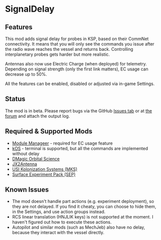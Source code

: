 # SignalDelay

## Features

This mod adds signal delay for probes in KSP, based on their CommNet connectivity. It means that you will only see the commands you issue after the radio wave reaches the vessel and returns back. Controlling interplanetary probes gets harder but more realistic.

Antennas also now use Electric Charge (when deployed) for telemetry. Depending on signal strength (only the first link matters), EC usage can decrease up to 50%.

All the features can be enabled, disabled or adjusted via in-game Settings.

## Status

The mod is in beta. Please report bugs via the GitHub [Issues tab](https://github.com/GarwelGarwel/SignalDelay/issues) or at [the forum](https://forum.kerbalspaceprogram.com/index.php?/topic/166584-13x-signal-delay-011-2017-10-24/) and attach the output log.

## Required & Supported Mods

- [Module Manageer](https://github.com/sarbian/ModuleManager) - required for EC usage feature
- [kOS](https://github.com/KSP-KOS/KOS) - terminal is supported, but all the commands are implemented without delay
- [DMagic Orbital Science](https://github.com/DMagic1/Orbital-Science)
- [JX2Antenna](https://github.com/KSPSnark/JX2Antenna)
- [USI Kolonization Systems (MKS)](https://github.com/UmbraSpaceIndustries/MKS)
- [Surface Experiment Pack (SEP)](https://github.com/CobaltWolf/Surface-Experiment-Pack)

## Known Issues

- The mod doesn't handle part actions (e.g. experiment deployment), so they are not delayed. If you find it cheaty, you can choose to hide them, in the Settings, and use action groups instead.
- RCS linear translation (HNJLIK keys) is not supported at the moment. I haven't figured out how to execute these actions.
- Autopilot and similar mods (such as MechJeb) also have no delay, because they interact with the vessel directly.